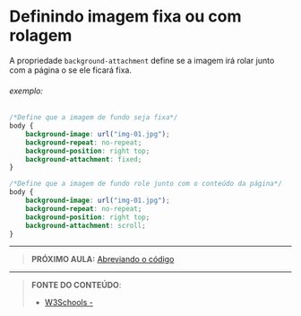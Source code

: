 # Definindo imagem fixa ou com rolagem

A propriedade `background-attachment` define se a imagem irá rolar junto com a página o se ele ficará fixa.

###### exemplo:

``` css
/*Define que a imagem de fundo seja fixa*/
body {
    background-image: url("img-01.jpg");
    background-repeat: no-repeat;
    background-position: right top;
    background-attachment: fixed;
}
```

``` css
/*Define que a imagem de fundo role junto com o conteúdo da página*/
body {
    background-image: url("img-01.jpg");
    background-repeat: no-repeat;
    background-position: right top;
    background-attachment: scroll;
}
```

***

> **PRÓXIMO AULA:** [Abreviando o código](../3.5-abreviacao)

***


> **FONTE DO CONTEÚDO**:
>
> - [W3Schools - ]()
